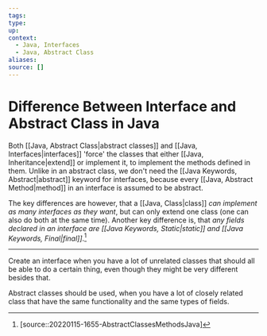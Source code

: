 ```yaml
---
tags:
type:
up:
context:
  - Java, Interfaces
  - Java, Abstract Class
aliases:
source: []
---
```


# Difference Between Interface and Abstract Class in Java

Both [[Java, Abstract Class|abstract classes]] and [[Java, Interfaces|interfaces]] 'force' the classes that either [[Java, Inheritance|extend]] or implement it, to implement the methods defined in them. Unlike in an abstract class, we don't need the [[Java Keywords, Abstract|abstract]] keyword for interfaces, because every [[Java, Abstract Method|method]] in an interface is assumed to be abstract.

The key differences are however, that a [[Java, Class|class]] _can implement as many interfaces as they want_, but can only extend one class (one can also do both at the same time). Another key difference is, that _any fields declared in an interface are [[Java Keywords, Static|static]] and [[Java Keywords, Final|final]]_.[^1]

---
Create an interface when you have a lot of unrelated classes that should all be able to do a certain thing, even though they might be very different besides that.

Abstract classes should be used, when you have a lot of closely related class that have the same functionality and the same types of fields.

[^1]: [source::20220115-1655-AbstractClassesMethodsJava]
